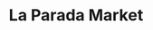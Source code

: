 ---
title: "La Parada Market"
url: /ciudad-guayana-puerto-ordaz/la-parada-market/
shop: Spirituosen
---